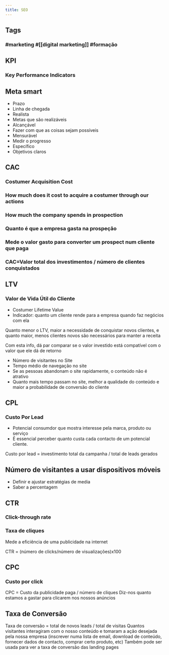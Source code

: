 ```yaml
---
title: SEO
---
```


## Tags
### #marketing #[[digital marketing]] #formação
## KPI
### Key Performance Indicators
## Meta smart
- Prazo
- Linha de chegada
- Realista
- Metas que são realizáveis
- Alcançável
- Fazer com que as coisas sejam possíveis
- Mensurável
- Medir o progresso
- Específico
- Objetivos claros

## CAC
### Costumer Acquisition Cost
### How much does it cost to acquire a costumer through our actions
### How much the company spends in prospection
### Quanto é que a empresa gasta na prospeção
### Mede o valor gasto para converter um prospect num cliente que paga
###
### CAC=Valor total dos investimentos / número de clientes conquistados
## LTV
### Valor de Vida Útil do Cliente
- Costumer Lifetime Value
- Indicador: quanto um cliente rende para a empresa quando faz negócios com ela

Quanto menor o LTV, maior a necessidade de conquistar novos clientes, e quanto maior, menos clientes novos são necessários para manter a receita

Com esta info, dá par comparar se o valor investido está compatível com o valor que ele dá de retorno

- Número de visitantes no Site
- Tempo médio de navegação no site
- Se as pessoas abandonam o site rapidamente, o conteúdo não é atrativo
- Quanto mais tempo passam no site, melhor a qualidade do conteúdo e maior a probabilidade de conversão do cliente

## CPL
### Custo Por Lead
- Potencial consumdor que mostra interesse pela marca, produto ou serviço
- É essencial perceber quanto custa cada contacto de um potencial cliente.

Custo por lead = investimento total da campanha / total de leads gerados

## Número de visitantes a usar dispositivos móveis
- Definir e ajustar estratégias de media
- Saber a percentagem

## CTR
### Click-through rate
### Taxa de cliques
Mede a eficiência de uma publicidade na internet

CTR = (número de clicks/número de visualizações)x100

## CPC
### Custo por click
CPC = Custo da publicidade paga / número de cliques
Diz-nos quanto estamos a gastar para clicarem nos nossos anúncios



## Taxa de Conversão
Taxa de conversão = total de novos leads / total de visitas
Quantos visitantes interagiram com o nosso conteúdo e tomaram a ação desejada pela nossa empresa (inscrever numa lista de email, download de conteúdo, fornecer dados de contacto, comprar certo produto, etc)
Também pode ser usada para ver a taxa de conversão das landing pages
